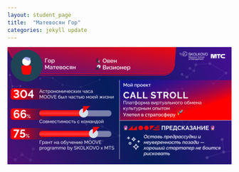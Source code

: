 ```yaml
---
layout: student_page
title:  "Матевосян Гор"
categories: jekyll update
---
```

<img class="img-fluid" src="/img/posts/Матевосян Гор.png" alt="moove-1">
